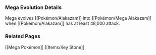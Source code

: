 ### Mega Evolution Details
Mega evolves [[Pokémon/Alakazam]] into [[Pokémon/Mega Alakazam]] when [[Pokémon/Alakazam]] has at least 48,000 attack.

### Related Pages
[[Mega Pokémon]]
[[Items/Key Stone]]